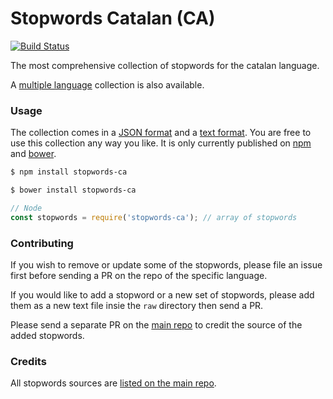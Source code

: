 Stopwords Catalan (CA)
=======

[![Build Status](https://travis-ci.org/stopwords-iso/stopwords-ca.svg?branch=master)](https://travis-ci.org/stopwords-iso/stopwords-ca)

The most comprehensive collection of stopwords for the catalan language.

A [multiple language](https://github.com/stopwords-iso/stopwords-iso) collection is also available.

### Usage

The collection comes in a
[JSON format](https://raw.githubusercontent.com/stopwords-iso/stopwords-ca/master/stopwords-ca.json) and a
[text format](https://raw.githubusercontent.com/stopwords-iso/stopwords-ca/master/stopwords-ca.txt).
You are free to use this collection any way you like.
It is only currently published on [npm](https://www.npmjs.com/stopwords-ca) and [bower](https://bower.io).

```sh
$ npm install stopwords-ca
```

```sh
$ bower install stopwords-ca
```

```js
// Node
const stopwords = require('stopwords-ca'); // array of stopwords
```

### Contributing

If you wish to remove or update some of the stopwords, please file an issue first before sending a PR on the repo of the specific language.

If you would like to add a stopword or a new set of stopwords, please add them as a new text file insie the `raw` directory then send a PR.

Please send a separate PR on the [main repo](https://github.com/stopwords-iso/stopwords-iso) to credit the source of the added stopwords.

### Credits

All stopwords sources are [listed on the main repo](https://github.com/stopwords-iso/stopwords-iso/blob/master/CREDITS.md).

